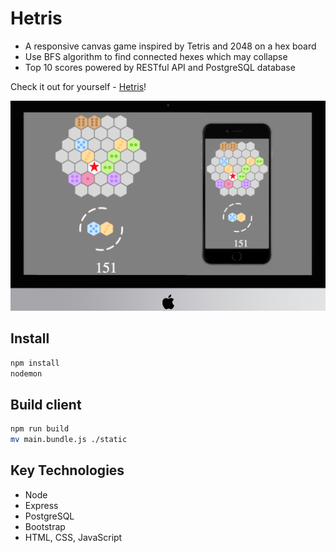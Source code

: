 # Hetris

* A responsive canvas game inspired by Tetris and 2048 on a hex board
* Use BFS algorithm to find connected hexes which may collapse
* Top 10 scores powered by RESTful API and PostgreSQL database

Check it out for yourself - [Hetris](https://hetris.herokuapp.com/)!

<img src="./static/images/hetrix.png">

## Install

```sh
npm install
nodemon
```

## Build client

```sh
npm run build
mv main.bundle.js ./static
```

## Key Technologies

* Node
* Express
* PostgreSQL
* Bootstrap
* HTML, CSS, JavaScript
